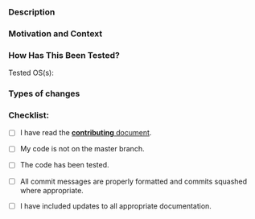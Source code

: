 <!--- Please fill out the following template, which will help other contributors review your Pull Request. -->

<!--- Make sure you’ve read the contribution guidelines here: https://github.com/obs-websocket/obs-websocket/blob/master/CONTRIBUTING.md -->

### Description
<!--- Describe your changes. -->

### Motivation and Context
<!--- Why is this change required? What problem does it solve? -->
<!--- If it fixes/closes an open issue or implements feature request, -->
<!--- please link to the issue here. -->

### How Has This Been Tested?
<!--- Please describe in detail how you tested your changes, along with the OS(s) you tested with. -->
Tested OS(s): 

### Types of changes
<!--- What types of changes does your PR introduce? Uncomment all that apply -->

<!--- - Bug fix (non-breaking change which fixes an issue) -->
<!--- - New request/event (non-breaking) -->
<!--- - Documentation change (a change to documentation pages) -->
<!--- - Enhancement (modification to a current event/request which adds functionality) -->
<!--- - Performance enhancement (non-breaking change which improves efficiency) -->
<!--- - Code cleanup (non-breaking change which makes code smaller or more readable) -->

### Checklist:
<!--- Go over all the following points, and put an `x` in all the boxes that apply. -->
<!--- If you're unsure about any of these, don't hesitate to ask. We're here to help! -->
-  [ ] I have read the [**contributing** document](https://github.com/obs-websocket/obs-websocket/blob/4.x-current/CONTRIBUTING.md).
-  [ ] My code is not on the master branch.
-  [ ] The code has been tested.
-  [ ] All commit messages are properly formatted and commits squashed where appropriate.
-  [ ] I have included updates to all appropriate documentation.

